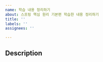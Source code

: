 ```yaml
---
name: 학습 내용 정리하기
about: 스프링 핵심 원리 기본편 학습한 내용 정리하기
title: ''
labels: ''
assignees: ''

---
```


## Description
